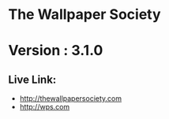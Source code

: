 # The Wallpaper Society

# Version : 3.1.0

## Live Link:

- http://thewallpapersociety.com
- http://wps.com
